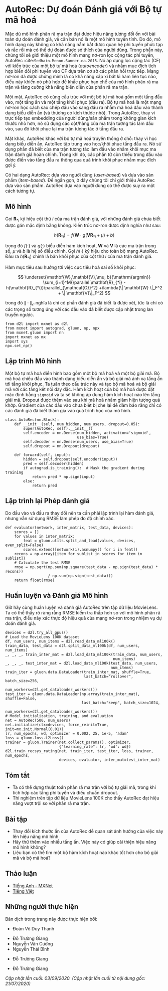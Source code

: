 <!-- ===================== Bắt đầu dịch Phần 1 ===================== -->

<!--
# AutoRec: Rating Prediction with Autoencoders
-->

# AutoRec: Dự đoán Đánh giá với Bộ tự mã hoá


<!--
Although the matrix factorization model achieves decent performance on the rating prediction task, it is essentially a linear model.
Thus, such models are not capable of capturing complex nonlinear and intricate relationships that may be predictive of users' preferences.
In this section, we introduce a nonlinear neural network collaborative filtering model, AutoRec :cite:`Sedhain.Menon.Sanner.ea.2015`.
It identifies collaborative filtering (CF) with an autoencoder architecture and aims to integrate nonlinear transformations into CF on the basis of explicit feedback.
Neural networks have been proven to be capable of approximating any continuous function, 
making it suitable to address the limitation of matrix factorization and enrich the expressiveness of matrix factorization.
-->

Mặc dù mô hình phân rã ma trận đạt được hiệu năng tương đối ổn với bài toán dự đoán đánh giá, về căn bản nó là một mô hình tuyến tính.
Do đó, mô hình dạng này không có khả năng nắm bắt được quan hệ phi tuyến phức tạp và rắc rối mà có thể dự đoán được sở thích của người dùng.
Trong phần này, chúng tôi sẽ giới thiệu một mô hình mạng nơ-ron lọc cộng tác phi tuyến, AutoRec :cite:`Sedhain.Menon.Sanner.ea.2015`.
Nó áp dụng lọc cộng tác (CF) với kiến trúc của một bộ tự mã hoá (*autoencoder*) và nhằm mục đích tích hợp biến đổi phi tuyến vào CF dựa trên cơ sở các phản hồi trực tiếp.
Mạng nơ-ron đã được chứng minh là có khả năng xấp xỉ bất kì hàm liên tục nào,
điều này khiến nó phù hợp để khắc phục hạn chế của mô hình phân rã ma trận và tăng cường khả năng biển diễn của phân rã ma trận.


<!--
On one hand, AutoRec has the same structure as an autoencoder which consists of an input layer, a hidden layer, and a reconstruction (output) layer.
An autoencoder is a neural network that learns to copy its input to its output in order to code the inputs into the hidden (and usually low-dimensional) representations.
In AutoRec, instead of explicitly embedding users/items into low-dimensional space, 
it uses the column/row of the interaction matrix as the input, then reconstructs the interaction matrix in the output layer.
-->

Một mặt, AutoRec có cùng cấu trúc với một bộ tự mã hoá gồm một tầng đầu vào, một tầng ẩn và một tầng khôi phục (đầu ra).
Bộ tự mã hoá là một mạng nơ-ron học cách sao chép đầu vào sang đầu ra nhằm mã hoá đầu vào thành dạng biểu diễn ẩn (và thường có kích thước nhỏ).
Trong AutoRec, thay vì trực tiếp tạo embedding của người dùng/sản phẩm trong không gian kích thước nhỏ hơn,
nó sử dụng các cột/hàng của ma trận tương tác làm đầu vào, sau đó khôi phục lại ma trận tương tác ở tầng đầu ra.


<!--
On the other hand, AutoRec differs from a traditional autoencoder: rather than learning the hidden representations, AutoRec focuses on learning/reconstructing the output layer.
It uses a partially observed interaction matrix as the input, aiming to reconstruct a completed rating matrix.
In the meantime, the missing entries of the input are filled in the output layer via reconstruction for the purpose of recommendation.
-->

Mặt khác, AutoRec khác với bộ tự mã hoá truyền thống ở chỗ: thay vì học dạng biểu diễn ẩn, AutoRec tập trung vào học/khôi phục tầng đầu ra.
Nó sử dụng phần đã biết của ma trận tương tác làm đầu vào nhằm khôi mục ma trận đánh giá hoàn chỉnh.
Trong khi đó, các phần tử còn thiếu trong đầu vào được điền vào tầng đầu ra thông qua quá trình khôi phục nhằm mục đích gợi ý.


<!--
There are two variants of AutoRec: user-based and item-based.
For brevity, here we only introduce the item-based AutoRec.
User-based AutoRec can be derived accordingly.
-->

Có hai dạng AutoRec: dựa vào người dùng (*user-based*) và dựa vào sản phẩm (*item-based*).
Để ngắn gọn, ở đây chúng tôi chỉ giới thiệu AutoRec dựa vào sản phẩm.
AutoRec dựa vào người dùng có thể được suy ra một cách tương tự.


<!-- ===================== Kết thúc dịch Phần 1 ===================== -->

<!-- ===================== Bắt đầu dịch Phần 2 ===================== -->

<!--
## Model
-->

## Mô hình


<!--
Let $\mathbf{R}_{*i}$ denote the $i^\mathrm{th}$ column of the rating matrix, 
where unknown ratings are set to zeros by default.
The neural architecture is defined as:
-->

Gọi $\mathbf{R}_{*i}$ ký hiệu cột thứ $i$ của ma trận đánh giá,
với những đánh giá chưa biết được gán mặc định bằng không.
Kiến trúc nơ-ron được định nghĩa như sau:


$$
h(\mathbf{R}_{*i}) = f(\mathbf{W} \cdot g(\mathbf{V} \mathbf{R}_{*i} + \mu) + b)
$$


<!--
where $f(\cdot)$ and $g(\cdot)$ represent activation functions, $\mathbf{W}$ and $\mathbf{V}$ are weight matrices, $\mu$ and $b$ are biases.
Let $h( \cdot )$ denote the whole network of AutoRec.
The output $h(\mathbf{R}_{*i})$ is the reconstruction of the $i^\mathrm{th}$ column of the rating matrix.
-->

trong đó $f(\cdot)$ và $g(\cdot)$ biểu diễn hàm kích hoạt, $\mathbf{W}$ và $\mathbf{V}$ là các ma trận trọng số, $\mu$ và $b$ là hệ số điều chỉnh.
Gọi $h( \cdot )$ ký hiệu cho toàn bộ mạng AutoRec.
Đầu ra $h(\mathbf{R}_{*i})$ chính là bản khôi phục của cột thứ $i$ của ma trận đánh giá.


<!--
The following objective function aims to minimize the reconstruction error:
-->

Hàm mục tiêu sau hướng tới việc cực tiểu hoá sai số khôi phục:


$$
\underset{\mathbf{W},\mathbf{V},\mu, b}{\mathrm{argmin}} \sum_{i=1}^M{\parallel \mathbf{R}_{*i} - h(\mathbf{R}_{*i})\parallel_{\mathcal{O}}^2} +\lambda(\| \mathbf{W} \|_F^2 + \| \mathbf{V}\|_F^2)
$$


<!--
where $\| \cdot \|_{\mathcal{O}}$ means only the contribution of observed ratings are considered, 
that is, only weights that are associated with observed inputs are updated during back-propagation.
-->

trong đó $\| \cdot \|_{\mathcal{O}}$ nghĩa là chỉ có phần đánh giá đã biết là được xét,
tức là chỉ có các trọng số tương ứng với các đầu vào đã biết được cập nhật trong lan truyền ngược.


```{.python .input  n=3}
from d2l import mxnet as d2l
from mxnet import autograd, gluon, np, npx
from mxnet.gluon import nn
import mxnet as mx
import sys
npx.set_np()
```


<!--
## Implementing the Model
-->

## Lập trình Mô hình


<!--
A typical autoencoder consists of an encoder and a decoder.
The encoder projects the input to hidden representations and the decoder maps the hidden layer to the reconstruction layer.
We follow this practice and create the encoder and decoder with dense layers.
The activation of encoder is set to `sigmoid` by default and no activation is applied for decoder.
Dropout is included after the encoding transformation to reduce over-fitting.
The gradients of unobserved inputs are masked out to ensure that only observed ratings contribute to the model learning process.
-->

Một bộ tự mã hoá điển hình bao gồm một bộ mã hoá và một bộ giải mã.
Bộ mã hoá chiếu đầu vào thành dạng biểu diễn ẩn và bộ giải mã ánh xạ tầng ẩn tới tầng khôi phục.
Ta tuân theo cấu trúc này và tạo bộ mã hoá và bộ giải mã với các tầng kết nối dày đặc.
Hàm kích hoạt của bộ mã hoá được đặt mặc định bằng `sigmoid` và ta sẽ không áp dụng hàm kích hoạt nào lên tầng giải mã.
Dropout được thêm vào sau khi mã hoá nhằm giảm hiện tượng quá khớp.
Gradient của các đầu vào chưa biết bị che lại để đảm bảo rằng chỉ có các đánh giá đã biết tham gia vào quá trình học của mô hình.


```{.python .input  n=2}
class AutoRec(nn.Block):
    def __init__(self, num_hidden, num_users, dropout=0.05):
        super(AutoRec, self).__init__()
        self.encoder = nn.Dense(num_hidden, activation='sigmoid',
                                use_bias=True)
        self.decoder = nn.Dense(num_users, use_bias=True)
        self.dropout = nn.Dropout(dropout)

    def forward(self, input):
        hidden = self.dropout(self.encoder(input))
        pred = self.decoder(hidden)
        if autograd.is_training():  # Mask the gradient during training
            return pred * np.sign(input)
        else:
            return pred
```

<!-- ===================== Kết thúc dịch Phần 2 ===================== -->

<!-- ===================== Bắt đầu dịch Phần 3 ===================== -->

<!--
## Reimplementing the Evaluator
-->

## Lập trình lại Phép đánh giá


<!--
Since the input and output have been changed, we need to reimplement the evaluation function, while we still use RMSE as the accuracy measure.
-->

Do đầu vào và đầu ra thay đổi nên ta cần phải lập trình lại hàm đánh giá, nhưng vẫn sử dụng RMSE làm phép đo độ chính xác.


```{.python .input  n=3}
def evaluator(network, inter_matrix, test_data, devices):
    scores = []
    for values in inter_matrix:
        feat = gluon.utils.split_and_load(values, devices, even_split=False)
        scores.extend([network(i).asnumpy() for i in feat])
    recons = np.array([item for sublist in scores for item in sublist])
    # Calculate the test RMSE
    rmse = np.sqrt(np.sum(np.square(test_data - np.sign(test_data) * recons))
                   / np.sum(np.sign(test_data)))
    return float(rmse)
```


<!--
## Training and Evaluating the Model
-->

## Huấn luyện và Đánh giá Mô hình


<!--
Now, let us train and evaluate AutoRec on the MovieLens dataset.
We can clearly see that the test RMSE is lower than the matrix factorization model,
confirming the effectiveness of neural networks in the rating prediction task.
-->

Giờ hãy cùng huấn luyện và đánh giá AutoRec trên tập dữ liệu MovieLens.
Ta có thể thấy rõ ràng rằng RMSE kiểm tra thấp hơn so với mô hình phân rã ma trận,
điều này xác thực độ hiệu quả của mạng nơ-ron trong nhiệm vụ dự đoán đánh giá.


```{.python .input  n=4}
devices = d2l.try_all_gpus()
# Load the MovieLens 100K dataset
df, num_users, num_items = d2l.read_data_ml100k()
train_data, test_data = d2l.split_data_ml100k(df, num_users, num_items)
_, _, _, train_inter_mat = d2l.load_data_ml100k(train_data, num_users,
                                                num_items)
_, _, _, test_inter_mat = d2l.load_data_ml100k(test_data, num_users,
                                               num_items)
train_iter = gluon.data.DataLoader(train_inter_mat, shuffle=True,
                                   last_batch="rollover", batch_size=256,
                                   num_workers=d2l.get_dataloader_workers())
test_iter = gluon.data.DataLoader(np.array(train_inter_mat), shuffle=False,
                                  last_batch="keep", batch_size=1024,
                                  num_workers=d2l.get_dataloader_workers())
# Model initialization, training, and evaluation
net = AutoRec(500, num_users)
net.initialize(ctx=devices, force_reinit=True, init=mx.init.Normal(0.01))
lr, num_epochs, wd, optimizer = 0.002, 25, 1e-5, 'adam'
loss = gluon.loss.L2Loss()
trainer = gluon.Trainer(net.collect_params(), optimizer,
                        {"learning_rate": lr, 'wd': wd})
d2l.train_recsys_rating(net, train_iter, test_iter, loss, trainer, num_epochs,
                        devices, evaluator, inter_mat=test_inter_mat)
```


## Tóm tắt

<!--
* We can frame the matrix factorization algorithm with autoencoders, while integrating non-linear layers and dropout regularization. 
* Experiments on the MovieLens 100K dataset show that AutoRec achieves superior performance than matrix factorization.
-->

* Ta có thể dựng thuật toán phân rã ma trận với bộ tự giải mã, trong khi tích hợp các tầng phi tuyến và điều chuẩn dropout.
* Thí nghiệm trên tập dữ liệu MovieLens 100K cho thấy AutoRec đạt hiệu năng vượt trội so với phân rã ma trận.


## Bài tập

<!--
* Vary the hidden dimension of AutoRec to see its impact on the model performance.
* Try to add more hidden layers. Is it helpful to improve the model performance?
* Can you find a better combination of decoder and encoder activation functions?
-->

* Thay đổi kích thước ẩn của AutoRec để quan sát ảnh hưởng của việc này lên hiệu năng mô hình.
* Hãy thử thêm vào nhiều tầng ẩn. Việc này có giúp cải thiện hiệu năng mô hình không?
* Liệu bạn có thể tìm một bộ hàm kích hoạt nào khác tốt hơn cho bộ giải mã và bộ mã hoá?


<!-- ===================== Kết thúc dịch Phần 3 ===================== -->


## Thảo luận
* [Tiếng Anh - MXNet](https://discuss.d2l.ai/t/401)
* [Tiếng Việt](https://forum.machinelearningcoban.com/c/d2l)


## Những người thực hiện
Bản dịch trong trang này được thực hiện bởi:
<!--
Tác giả của mỗi Pull Request điền tên mình và tên những người review mà bạn thấy
hữu ích vào từng phần tương ứng. Mỗi dòng một tên, bắt đầu bằng dấu `*`.

Tên đầy đủ của các reviewer có thể được tìm thấy tại https://github.com/aivivn/d2l-vn/blob/master/docs/contributors_info.md
-->

* Đoàn Võ Duy Thanh
<!-- Phần 1 -->
* Đỗ Trường Giang
* Nguyễn Văn Cường
* Nguyễn Thái Bình

<!-- Phần 2 -->
* Đỗ Trường Giang

<!-- Phần 3 -->
* Đỗ Trường Giang

*Cập nhật lần cuối: 03/09/2020. (Cập nhật lần cuối từ nội dung gốc: 21/07/2020)*
